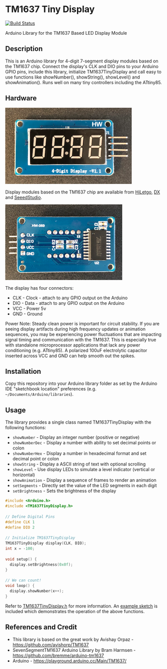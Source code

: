 # TM1637 Tiny Display # 
[![Build Status](https://travis-ci.org/jasonacox/TM1637TinyDisplay.svg?branch=master)](https://travis-ci.org/github/jasonacox/TM1637TinyDisplay)

Arduino Library for the TM1637 Based LED Display Module

## Description
This is an Arduino library for 4-digit 7-segment display modules based on the TM1637 chip. Connect the display's CLK and DIO pins to your Arduino GPIO pins, include this library, initialize TM1637TinyDisplay and call easy to use functions like showNumber(), showString(), showLevel() and showAnimation(). Runs well on many tiny controllers including the ATtiny85.

## Hardware 
![TM1637](examples/tm1637.png)

Display modules based on the TM1637 chip are available from [HiLetgo](https://www.amazon.com/gp/product/B01DKISMXK/ref=ppx_yo_dt_b_search_asin_title?ie=UTF8&psc=1), [DX](https://dx.com/p/0-36-led-4-digit-display-module-for-arduino-black-blue-works-with-official-arduino-boards-254978) and [SeeedStudio](https://www.digikey.com/products/en?keywords=tm1637). 

![TM1637](examples/tm1637back.png)

The display has four connectors:
* CLK - Clock - attach to any GPIO output on the Arduino
* DIO - Data  - attach to any GPIO output on the Arduino
* VCC - Power 5v
* GND - Ground

Power Note: Steady clean power is important for circuit stability. If you are seeing display artifacts during high frequency updates or animation sequences, you may be experiencing power fluctuations that are impacting signal timing and communication with the TM1637. This is especially true with standalone microprocessor applications that lack any power conditioning (e.g. ATtiny85). A polarized 100uF electrolytic capacitor inserted across VCC and GND can help smooth out the spikes.

## Installation
Copy this repository into your Arduino library folder as set by the Arduino IDE "sketchbook location" preferences (e.g. `~/Documents/Arduino/libraries`).  

## Usage
The library provides a single class named TM1637TinyDisplay with the following functions:

* `showNumber` - Display an integer number (positive or negative)
* `showNumberDec` - Display a number with ability to set decimal points or colon
* `showNumberHex` - Display a number in hexadecimal format and set decimal point or colon
* `showString` - Display a ASCII string of text with optional scrolling  
* `showLevel` - Use display LEDs to simulate a level indicator (vertical or horizontal)  
* `showAnimation` - Display a sequence of frames to render an animation
* `setSegments` - Directly set the value of the LED segments in each digit
* `setBrightness` - Sets the brightness of the display

```cpp
#include <Arduino.h>
#include <TM1637TinyDisplay.h>

// Define Digital Pins
#define CLK 1
#define DIO 2 

// Initialize TM1637TinyDisplay
TM1637TinyDisplay display(CLK, DIO);
int x = -100;

void setup() {
  display.setBrightness(0x0f); 
}

// We can count!
void loop() {
  display.showNumber(x++); 
}
```

Refer to [TM1637TinyDisplay.h](TM1637TinyDisplay.h) for more information. An [example sketch](examples) is included which demonstrates the operation of the above functions.

## References and Credit
* This library is based on the great work by Avishay Orpaz - https://github.com/avishorp/TM1637
* SevenSegmentTM1637 Arduino Library by Bram Harmsen - https://github.com/bremme/arduino-tm1637 
* Arduino - https://playground.arduino.cc/Main/TM1637/

